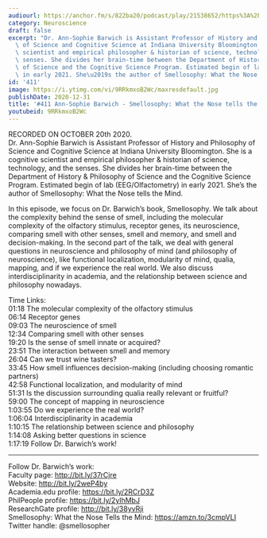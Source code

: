 ```yaml
---
audiourl: https://anchor.fm/s/822ba20/podcast/play/21538652/https%3A%2F%2Fd3ctxlq1ktw2nl.cloudfront.net%2Fstaging%2F2020-9-23%2F6b39742a-e2d7-c130-dcaa-f0147699e169.m4a
category: Neuroscience
draft: false
excerpt: "Dr. Ann-Sophie Barwich is Assistant Professor of History and Philosophy\
  \ of Science and Cognitive Science at Indiana University Bloomington. She is a cognitive\
  \ scientist and empirical philosopher & historian of science, technology, and the\
  \ senses. She divides her brain-time between the Department of History & Philosophy\
  \ of Science and the Cognitive Science Program. Estimated begin of lab (EEG/Olfactometry)\
  \ in early 2021. She\u2019s the author of Smellosophy: What the Nose tells the Mind."
id: '411'
image: https://i.ytimg.com/vi/9RRkmxoB2Wc/maxresdefault.jpg
publishDate: 2020-12-31
title: '#411 Ann-Sophie Barwich - Smellosophy: What the Nose tells the Mind'
youtubeid: 9RRkmxoB2Wc
---
```

<div class="timelinks">

RECORDED ON OCTOBER 20th 2020.  
Dr. Ann-Sophie Barwich is Assistant Professor of History and Philosophy of Science and Cognitive Science at Indiana University Bloomington. She is a cognitive scientist and empirical philosopher & historian of science, technology, and the senses. She divides her brain-time between the Department of History & Philosophy of Science and the Cognitive Science Program. Estimated begin of lab (EEG/Olfactometry) in early 2021. She’s the author of Smellosophy: What the Nose tells the Mind.

In this episode, we focus on Dr. Barwich’s book, Smellosophy. We talk about the complexity behind the sense of smell, including the molecular complexity of the olfactory stimulus, receptor genes, its neuroscience, comparing smell with other senses, smell and memory, and smell and decision-making. In the second part of the talk, we deal with general questions in neuroscience and philosophy of mind (and philosophy of neuroscience), like functional localization, modularity of mind, qualia, mapping, and if we experience the real world. We also discuss interdisciplinarity in academia, and the relationship between science and philosophy nowadays.

Time Links:  
<time>01:18</time> The molecular complexity of the olfactory stimulus  
<time>06:14</time> Receptor genes  
<time>09:03</time> The neuroscience of smell  
<time>12:34</time> Comparing smell with other senses  
<time>19:20</time> Is the sense of smell innate or acquired?  
<time>23:51</time> The interaction between smell and memory  
<time>26:04</time> Can we trust wine tasters?  
<time>33:45</time> How smell influences decision-making (including choosing romantic partners)  
<time>42:58</time> Functional localization, and modularity of mind  
<time>51:31</time> Is the discussion surrounding qualia really relevant or fruitful?  
<time>59:00</time> The concept of mapping in neuroscience  
<time>1:03:55</time> Do we experience the real world?  
<time>1:06:04</time> Interdisciplinarity in academia  
<time>1:10:15</time> The relationship between science and philosophy  
<time>1:14:08</time> Asking better questions in science  
<time>1:17:19</time> Follow Dr. Barwich’s work!

---

Follow Dr. Barwich’s work:  
Faculty page: http://bit.ly/37rCjre  
Website: http://bit.ly/2weP4by  
Academia.edu profile: https://bit.ly/2RCrD3Z  
PhilPeople profile: https://bit.ly/2ylhMbJ  
ResearchGate profile: http://bit.ly/38yvRji  
Smellosophy: What the Nose Tells the Mind: https://amzn.to/3cmpVLI  
Twitter handle: @smellosopher
</div>

